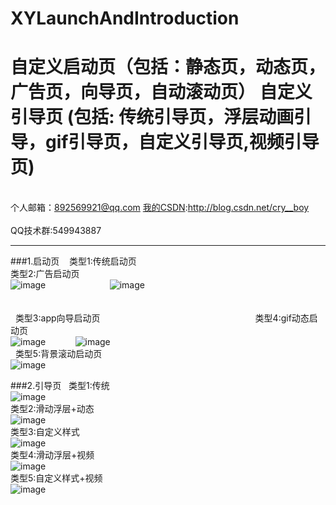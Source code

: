 # XYLaunchAndIntroduction
自定义启动页（包括：静态页，动态页，广告页，向导页，自动滚动页） 自定义引导页  (包括:    传统引导页，浮层动画引导，gif引导页，自定义引导页,视频引导页)
===
<br>个人邮箱：892569921@qq.com [我的CSDN](http://blog.csdn.net/cry__boy):http://blog.csdn.net/cry__boy <br/>
<br>QQ技术群:549943887</br>
___
###1.启动页
    类型1:传统启动页 &nbsp;&nbsp;&nbsp;&nbsp;&nbsp;&nbsp;&nbsp;&nbsp;&nbsp;&nbsp;&nbsp;&nbsp;&nbsp;&nbsp;&nbsp;&nbsp;&nbsp;&nbsp;&nbsp;&nbsp;&nbsp;&nbsp;&nbsp;&nbsp;&nbsp;&nbsp;&nbsp;&nbsp;&nbsp;&nbsp;&nbsp;&nbsp;&nbsp;&nbsp;&nbsp;&nbsp;&nbsp;&nbsp;&nbsp;&nbsp;&nbsp;&nbsp;&nbsp;&nbsp;&nbsp;&nbsp;&nbsp;&nbsp;&nbsp;&nbsp;&nbsp;&nbsp;&nbsp;&nbsp;&nbsp;&nbsp;&nbsp;&nbsp;&nbsp;&nbsp;&nbsp;&nbsp;&nbsp;&nbsp;&nbsp;&nbsp;&nbsp;&nbsp;&nbsp;&nbsp;&nbsp;&nbsp;&nbsp;&nbsp;
    类型2:广告启动页
<br>![image](https://github.com/cryboyofyu/XYLaunchAndIntroduction/blob/master/XYShowImgs/XYLaunchShow1.gif)&nbsp;&nbsp;&nbsp;&nbsp;&nbsp;&nbsp;&nbsp;&nbsp;&nbsp;&nbsp;&nbsp;&nbsp;&nbsp;&nbsp;&nbsp;&nbsp;&nbsp;&nbsp;&nbsp;&nbsp;&nbsp;&nbsp;&nbsp;&nbsp;&nbsp;
   ![image](https://github.com/cryboyofyu/XYLaunchAndIntroduction/blob/master/XYShowImgs/XYLaunchShow2.gif)
</br>
<br></br>
    类型3:app向导启动页
&nbsp;&nbsp;&nbsp;&nbsp;&nbsp;&nbsp;&nbsp;&nbsp;&nbsp;&nbsp;&nbsp;&nbsp;&nbsp;&nbsp;&nbsp;&nbsp;&nbsp;&nbsp;&nbsp;&nbsp;&nbsp;&nbsp;&nbsp;&nbsp;&nbsp;&nbsp;&nbsp;&nbsp;&nbsp;&nbsp;&nbsp;&nbsp;&nbsp;&nbsp;&nbsp;&nbsp;&nbsp;&nbsp;&nbsp;&nbsp;&nbsp;&nbsp;&nbsp;&nbsp;&nbsp;&nbsp;&nbsp;&nbsp;&nbsp;&nbsp;&nbsp;&nbsp;&nbsp;&nbsp;&nbsp;&nbsp;&nbsp;&nbsp;&nbsp;&nbsp;&nbsp;
    类型4:gif动态启动页
<br>![image](https://github.com/cryboyofyu/XYLaunchAndIntroduction/blob/master/XYShowImgs/XYLaunchShow3.gif)
&nbsp;&nbsp;&nbsp;&nbsp;&nbsp;&nbsp;&nbsp;&nbsp;&nbsp;&nbsp;
![image](https://github.com/cryboyofyu/XYLaunchAndIntroduction/blob/master/XYShowImgs/XYLaunchShow4.gif)
</br>
    类型5:背景滚动启动页
<br>![image](https://github.com/cryboyofyu/XYLaunchAndIntroduction/blob/master/XYShowImgs/XYLaunchShow5.gif)</br>
   
###2.引导页
   类型1:传统
<br>![image](https://github.com/cryboyofyu/XYLaunchAndIntroduction/blob/master/XYShowImgs/XYIntroShow1.gif)</br>
 类型2:滑动浮层+动态
<br>![image](https://github.com/cryboyofyu/XYLaunchAndIntroduction/blob/master/XYShowImgs/XYIntroShow2.gif)</br>
 类型3:自定义样式
<br>![image](https://github.com/cryboyofyu/XYLaunchAndIntroduction/blob/master/XYShowImgs/XYIntroShow3.gif)</br>
 类型4:滑动浮层+视频
<br>![image](https://github.com/cryboyofyu/XYLaunchAndIntroduction/blob/master/XYShowImgs/XYIntroShow4.gif)</br>
 类型5:自定义样式+视频
<br>![image](https://github.com/cryboyofyu/XYLaunchAndIntroduction/blob/master/XYShowImgs/XYIntroShow5.gif)</br>
